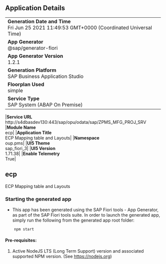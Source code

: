 ## Application Details

|                                                                                                |
| ---------------------------------------------------------------------------------------------- |
| **Generation Date and Time**<br>Fri Jun 25 2021 11:49:53 GMT+0000 (Coordinated Universal Time) |
| **App Generator**<br>@sap/generator-fiori                                                      |
| **App Generator Version**<br>1.2.1                                                             |
| **Generation Platform**<br>SAP Business Application Studio                                     |
| **Floorplan Used**<br>simple                                                                   |
| **Service Type**<br>SAP System (ABAP On Premise)                                               |

|**Service URL**<br>http://s4dbasdev130:443/sap/opu/odata/sap/ZPMS_MFG_PROJ_SRV
|**Module Name**<br>ecp|
|**Application Title**<br>ECP Mapping table and Layouts|
|**Namespace**<br>oup.pms|
|**UI5 Theme**<br>sap_fiori_3|
|**UI5 Version**<br>1.71.38|
|**Enable Telemetry**<br>True|

## ecp

ECP Mapping table and Layouts

### Starting the generated app

- This app has been generated using the SAP Fiori tools - App Generator, as part of the SAP Fiori tools suite. In order to launch the generated app, simply run the following from the generated app root folder:

```
    npm start
```

#### Pre-requisites:

1. Active NodeJS LTS (Long Term Support) version and associated supported NPM version. (See https://nodejs.org)
